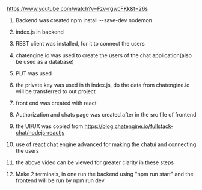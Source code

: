 https://www.youtube.com/watch?v=Fzv-rgwcFKk&t=26s



1. Backend was created
npm install --save-dev nodemon

2. index.js in backend

3. REST client was installed, for it to connect the users
 
4. chatengine.io was used to create the users of the chat application(also be used as a database)

5. PUT was used 

6. the private key was used in th index.js, do the data from chatengine.io will be transferred to out project

7. front end was created with react

8. Authorization and chats page was created after in the src file of frontend

9. the UI/UX was copied from https://blog.chatengine.io/fullstack-chat/nodejs-reactjs

10. use of react chat engine advanced for making the chatui and connecting the users

11. the above video can be viewed for greater clarity in these steps

12. Make 2 terminals, in one run the backend using "npm run start"
and the frontend will be run by npm run dev
